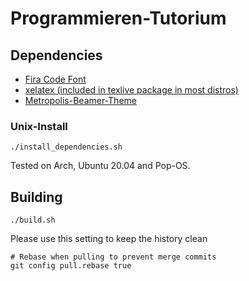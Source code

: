 # Programmieren-Tutorium

## Dependencies

* [Fira Code Font](https://archlinux.org/packages/community/any/ttf-fira-code/)
* [xelatex (included in texlive package in most distros)](https://archlinux.org/groups/x86_64/texlive-most/)
* [Metropolis-Beamer-Theme](https://github.com/matze/mtheme)

### Unix-Install

```
./install_dependencies.sh
```
Tested on Arch, Ubuntu 20.04 and Pop-OS.

## Building

`./build.sh`

Please use this setting to keep the history clean
```
# Rebase when pulling to prevent merge commits
git config pull.rebase true
```
